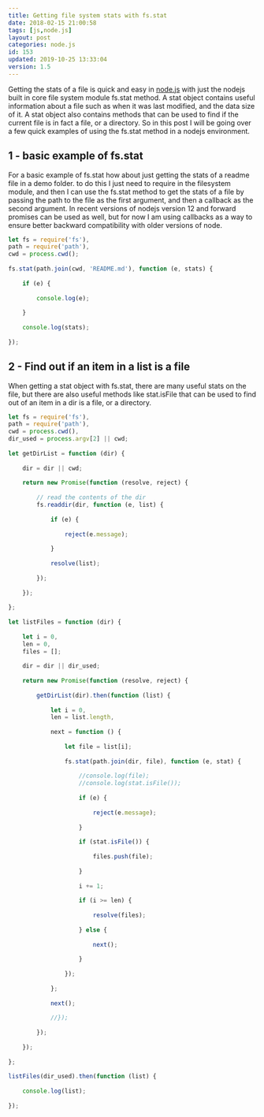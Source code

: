 ```yaml
---
title: Getting file system stats with fs.stat
date: 2018-02-15 21:00:58
tags: [js,node.js]
layout: post
categories: node.js
id: 153
updated: 2019-10-25 13:33:04
version: 1.5
---
```


Getting the stats of a file is quick and easy in [node.js](https://nodejs.org/en) with just the nodejs built in core file system module fs.stat method. A stat object contains useful information about a file such as when it was last modified, and the data size of it. A stat object also contains methods that can be used to find if the current file is in fact a file, or a directory. So in this post I will be going over a few quick examples of using the fs.stat method in a nodejs environment.

<!-- more -->

## 1 - basic example of fs.stat

For a basic example of fs.stat how about just getting the stats of a readme file in a demo folder. to do this I just need to require in the filesystem module, and then I can use the fs.stat method to get the stats of a file by passing the path to the file as the first argument, and then a callback as the second argument. In recent versions of nodejs version 12 and forward promises can be used as well, but for now I am using callbacks as a way to ensure better backward compatibility with older versions of node.

```js
let fs = require('fs'),
path = require('path'),
cwd = process.cwd();
 
fs.stat(path.join(cwd, 'README.md'), function (e, stats) {
 
    if (e) {
 
        console.log(e);
 
    }
 
    console.log(stats);
 
});
```

## 2 - Find out if an item in a list is a file

When getting a stat object with fs.stat, there are many useful stats on the file, but there are also useful methods like stat.isFile that can be used to find out of an item in a dir is a file, or a directory.

```js
let fs = require('fs'),
path = require('path'),
cwd = process.cwd(),
dir_used = process.argv[2] || cwd;
 
let getDirList = function (dir) {
 
    dir = dir || cwd;
 
    return new Promise(function (resolve, reject) {
 
        // read the contents of the dir
        fs.readdir(dir, function (e, list) {
 
            if (e) {
 
                reject(e.message);
 
            }
 
            resolve(list);
 
        });
 
    });
 
};
 
let listFiles = function (dir) {
 
    let i = 0,
    len = 0,
    files = [];
 
    dir = dir || dir_used;
 
    return new Promise(function (resolve, reject) {
 
        getDirList(dir).then(function (list) {
 
            let i = 0,
            len = list.length,
 
            next = function () {
 
                let file = list[i];
 
                fs.stat(path.join(dir, file), function (e, stat) {
 
                    //console.log(file);
                    //console.log(stat.isFile());
 
                    if (e) {
 
                        reject(e.message);
 
                    }
 
                    if (stat.isFile()) {
 
                        files.push(file);
 
                    }
 
                    i += 1;
 
                    if (i >= len) {
 
                        resolve(files);
 
                    } else {
 
                        next();
 
                    }
 
                });
 
            };
 
            next();
 
            //});
 
        });
 
    });
 
};
 
listFiles(dir_used).then(function (list) {
 
    console.log(list);
 
});
```
